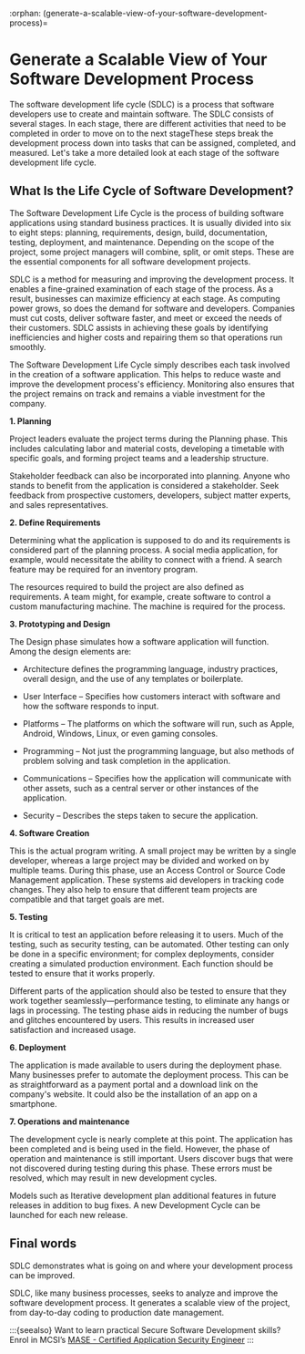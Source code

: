 :orphan:
(generate-a-scalable-view-of-your-software-development-process)=

# Generate a Scalable View of Your Software Development Process

The software development life cycle (SDLC) is a process that software developers use to create and maintain software. The SDLC consists of several stages. In each stage, there are different activities that need to be completed in order to move on to the next stageThese steps break the development process down into tasks that can be assigned, completed, and measured. Let's take a more detailed look at each stage of the software development life cycle.

## What Is the Life Cycle of Software Development?

The Software Development Life Cycle is the process of building software applications using standard business practices. It is usually divided into six to eight steps: planning, requirements, design, build, documentation, testing, deployment, and maintenance. Depending on the scope of the project, some project managers will combine, split, or omit steps. These are the essential components for all software development projects.

SDLC is a method for measuring and improving the development process. It enables a fine-grained examination of each stage of the process. As a result, businesses can maximize efficiency at each stage. As computing power grows, so does the demand for software and developers. Companies must cut costs, deliver software faster, and meet or exceed the needs of their customers. SDLC assists in achieving these goals by identifying inefficiencies and higher costs and repairing them so that operations run smoothly.

The Software Development Life Cycle simply describes each task involved in the creation of a software application. This helps to reduce waste and improve the development process's efficiency. Monitoring also ensures that the project remains on track and remains a viable investment for the company.

**1. Planning**

Project leaders evaluate the project terms during the Planning phase. This includes calculating labor and material costs, developing a timetable with specific goals, and forming project teams and a leadership structure.

Stakeholder feedback can also be incorporated into planning. Anyone who stands to benefit from the application is considered a stakeholder. Seek feedback from prospective customers, developers, subject matter experts, and sales representatives.

**2. Define Requirements**

Determining what the application is supposed to do and its requirements is considered part of the planning process. A social media application, for example, would necessitate the ability to connect with a friend. A search feature may be required for an inventory program.

The resources required to build the project are also defined as requirements. A team might, for example, create software to control a custom manufacturing machine. The machine is required for the process.

**3. Prototyping and Design**

The Design phase simulates how a software application will function. Among the design elements are:

- Architecture defines the programming language, industry practices, overall design, and the use of any templates or boilerplate.

- User Interface – Specifies how customers interact with software and how the software responds to input.

- Platforms – The platforms on which the software will run, such as Apple, Android, Windows, Linux, or even gaming consoles.

- Programming – Not just the programming language, but also methods of problem solving and task completion in the application.

- Communications – Specifies how the application will communicate with other assets, such as a central server or other instances of the application.

- Security – Describes the steps taken to secure the application.

**4. Software Creation**

This is the actual program writing. A small project may be written by a single developer, whereas a large project may be divided and worked on by multiple teams. During this phase, use an Access Control or Source Code Management application. These systems aid developers in tracking code changes. They also help to ensure that different team projects are compatible and that target goals are met.

**5. Testing**

It is critical to test an application before releasing it to users. Much of the testing, such as security testing, can be automated. Other testing can only be done in a specific environment; for complex deployments, consider creating a simulated production environment. Each function should be tested to ensure that it works properly.

Different parts of the application should also be tested to ensure that they work together seamlessly—performance testing, to eliminate any hangs or lags in processing. The testing phase aids in reducing the number of bugs and glitches encountered by users. This results in increased user satisfaction and increased usage.

**6. Deployment**

The application is made available to users during the deployment phase. Many businesses prefer to automate the deployment process. This can be as straightforward as a payment portal and a download link on the company's website. It could also be the installation of an app on a smartphone.

**7. Operations and maintenance**

The development cycle is nearly complete at this point. The application has been completed and is being used in the field. However, the phase of operation and maintenance is still important. Users discover bugs that were not discovered during testing during this phase. These errors must be resolved, which may result in new development cycles.

Models such as Iterative development plan additional features in future releases in addition to bug fixes. A new Development Cycle can be launched for each new release.

## Final words

SDLC demonstrates what is going on and where your development process can be improved.

SDLC, like many business processes, seeks to analyze and improve the software development process. It generates a scalable view of the project, from day-to-day coding to production date management.

:::{seealso}
Want to learn practical Secure Software Development skills? Enrol in MCSI’s [MASE - Certified Application Security Engineer](https://www.mosse-institute.com/certifications/mase-certified-application-security-engineer.html)
:::
